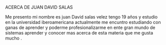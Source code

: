 ACERCA DE JUAN DAVID SALAS

Me presento mi nombre es juan David salas velez tengo 19 años y estudio en la universidad iberoamericana actualmente me encuntro estudiando con ganas de aprender y poderme profesionalizarme en ente gran mundo de sistemas aprender y conocer mas acerca de esta materia que me gusta mucho .

